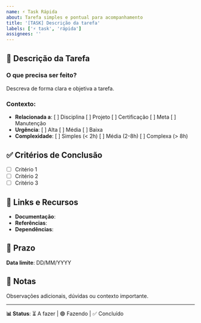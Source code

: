 ```yaml
---
name: ⚡ Task Rápida
about: Tarefa simples e pontual para acompanhamento
title: '[TASK] Descrição da tarefa'
labels: ['⚡ task', 'rápida']
assignees: ''
---
```


## 📝 Descrição da Tarefa

### O que precisa ser feito?
Descreva de forma clara e objetiva a tarefa.

### Contexto:
- **Relacionada a**: [ ] Disciplina [ ] Projeto [ ] Certificação [ ] Meta [ ] Manutenção
- **Urgência**: [ ] Alta [ ] Média [ ] Baixa  
- **Complexidade**: [ ] Simples (< 2h) [ ] Média (2-8h) [ ] Complexa (> 8h)

## ✅ Critérios de Conclusão

- [ ] Critério 1
- [ ] Critério 2  
- [ ] Critério 3

## 🔗 Links e Recursos

- **Documentação**: 
- **Referências**: 
- **Dependências**: 

## 📅 Prazo

**Data limite**: DD/MM/YYYY

## 📝 Notas

Observações adicionais, dúvidas ou contexto importante.

---

**📊 Status**: ⏳ A fazer | 🟢 Fazendo | ✅ Concluído
